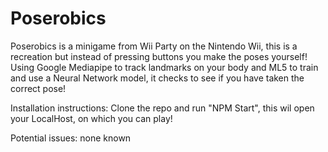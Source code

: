 # Poserobics
Poserobics is a minigame from Wii Party on the Nintendo Wii, this is a recreation but instead of pressing buttons you make the poses yourself! Using Google Mediapipe to track landmarks on your body and ML5 to train and use a Neural Network model, it checks to see if you have taken the correct pose!

Installation instructions:
Clone the repo and run "NPM Start", this wil open your LocalHost, on which you can play!

Potential issues:
none known
